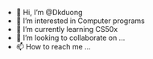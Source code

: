 - 👋 Hi, I’m @Dkduong
- 👀 I’m interested in Computer programs
- 🌱 I’m currently learning CS50x
- 💞️ I’m looking to collaborate on ...
- 📫 How to reach me ...

<!---
Dkduong/Dkduong is a ✨ special ✨ repository because its `README.md` (this file) appears on your GitHub profile.
You can click the Preview link to take a look at your changes.
--->
